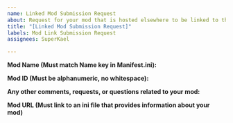 ```yaml
---
name: Linked Mod Submission Request
about: Request for your mod that is hosted elsewhere to be linked to this repository
title: "[Linked Mod Submission Request]"
labels: Mod Link Submission Request
assignees: SuperKael

---
```


**Mod Name (Must match Name key in Manifest.ini):**


**Mod ID (Must be alphanumeric, no whitespace):**


**Any other comments, requests, or questions related to your mod:**


**Mod URL (Must link to an ini file that provides information about your mod)**
